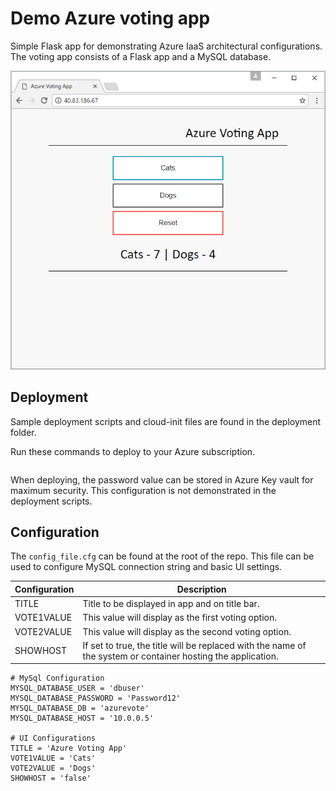# Demo Azure voting app

Simple Flask app for demonstrating Azure IaaS architectural configurations. The voting app consists of a Flask app and a MySQL database.

![](./readme-media/vote-app.png)

## Deployment

Sample deployment scripts and cloud-init files are found in the deployment folder.

Run these commands to deploy to your Azure subscription.

```
``` 

When deploying, the password value can be stored in Azure Key vault for maximum security. This configuration is not demonstrated in the deployment scripts. 

## Configuration

The `config_file.cfg` can be found at the root of the repo. This file can be used to configure MySQL connection string and basic UI settings.

| Configuration | Description |
|----|----|
| TITLE | Title to be displayed in app and on title bar. |
| VOTE1VALUE | This value will display as the first voting option. |
| VOTE2VALUE| This value will display as the second voting option. |
| SHOWHOST | If set to true, the title will be replaced with the name of the system or container hosting the application.  |

```
# MySql Configuration
MYSQL_DATABASE_USER = 'dbuser'
MYSQL_DATABASE_PASSWORD = 'Password12'
MYSQL_DATABASE_DB = 'azurevote'
MYSQL_DATABASE_HOST = '10.0.0.5'

# UI Configurations
TITLE = 'Azure Voting App'
VOTE1VALUE = 'Cats'
VOTE2VALUE = 'Dogs'
SHOWHOST = 'false'
```